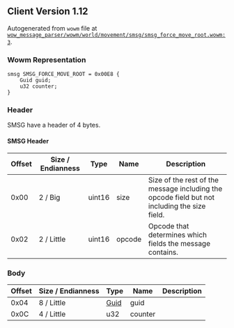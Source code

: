 ## Client Version 1.12

Autogenerated from `wowm` file at [`wow_message_parser/wowm/world/movement/smsg/smsg_force_move_root.wowm:3`](https://github.com/gtker/wow_messages/tree/main/wow_message_parser/wowm/world/movement/smsg/smsg_force_move_root.wowm#L3).

### Wowm Representation
```rust,ignore
smsg SMSG_FORCE_MOVE_ROOT = 0x00E8 {
    Guid guid;
    u32 counter;
}
```
### Header
SMSG have a header of 4 bytes.

#### SMSG Header
| Offset | Size / Endianness | Type   | Name   | Description |
| ------ | ----------------- | ------ | ------ | ----------- |
| 0x00   | 2 / Big           | uint16 | size   | Size of the rest of the message including the opcode field but not including the size field.|
| 0x02   | 2 / Little        | uint16 | opcode | Opcode that determines which fields the message contains.|
### Body
| Offset | Size / Endianness | Type | Name | Description |
| ------ | ----------------- | ---- | ---- | ----------- |
| 0x04 | 8 / Little | [Guid](../spec/packed-guid.md) | guid |  |
| 0x0C | 4 / Little | u32 | counter |  |
